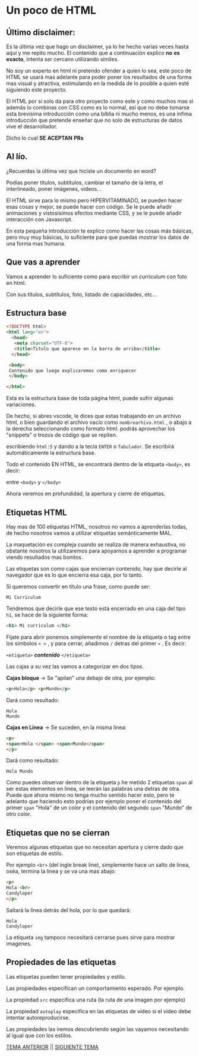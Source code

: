 # Un poco de HTML

## Último disclaimer:

Es la última vez que hago un disclaimer, ya lo he hecho varias veces hasta aquí y me repito mucho.
El contenido que a continuación explico **no** **es** **exacto**, intenta ser cercano utilizando símiles.

No soy un experto en html ni pretendo ofender a quien lo sea, este poco de HTML se usará mas adelante para
poder poner los resultados de una forma mas visual y atractiva, estimulando en la medida de lo posible a quien
esté siguiendo este proyecto.

El HTML por si solo da para otro proyecto como este y como muchos mas si además lo combinas con CSS como es lo normal,
así que no debe tomarse esta brevísima introducción como una bíblia ni mucho menos, es una ínfima introducción que pretende
enseñar que no solo de estructuras de datos vive el desarrollador.

Dicho lo cual **SE** **ACEPTAN** **PRs**

## Al lío.

¿Recuerdas la última vez que hiciste un documento en word?

Podías poner títulos, subtítulos, cambiar el tamaño de la letra, el interlineado, poner imágenes, videos...

El HTML sirve para lo mismo pero HIPERVITAMINADO, se pueden hacer esas cosas y mejor, se puede hacer con código.
Se le puede añadir animaciones y vistosísimos efectos mediante CSS, y se le puede añadir interacción con Javascript.

En esta pequeña introducción te explico como hacer las cosas más básicas, pero muy muy básicas, lo suficiente para
que puedas mostrar los datos de una forma mas humana.

## Que vas a aprender

Vamos a aprender lo suficiente como para escribir un curriculum con foto en html.

Con sus títulos, subtítulos, foto, listado de capacidades, etc...

## Estructura base

```html
<!DOCTYPE html>
<html lang="en">
  <head>
   <meta charset="UTF-8">
   <title>Titulo que aparece en la barra de arriba</title>
  </head>

 <body>
 Contenido que luego explicaremos como enriquecer
 </body>

</html>

```

Esta es la estructura base de toda página html, puede sufrir algunas variaciones.

De hecho, si abres vscode, le dices que estas trabajando en un archivo html, o bien guardando el archivo vacío como `nombrearhivo.html`
, o abajo a la derecha seleccionando como formato html. podrás aprovechar los "snippets" o trozos de código que se repiten.

escribiendo `html:5` y dando a la tecla `ENTER` o `Tabulador`. Se escribirá automáticamente la estructura base.

Todo el contenido EN HTML, se encontrará dentro de la etiqueta `<body>`, es decir:

entre `<body>` y `</body>`

Ahora veremos en profundidad, la apertura y cierre de etiquetas.

## Etiquetas HTML

Hay mas de 100 etiquetas HTML, nosotros no vamos a aprenderlas todas, de hecho nosotros vamos a utilizar etiquetas semánticamente MAL.

La maquetación es compleja cuando se realiza de manera exhaustiva, no obstante nosotros la utilizaremos para apoyarnos a aprender a programar viendo resultados mas bonitos.

Las etiquetas son como cajas que encierran contenido, hay que decirle al navegador que es lo que encierra esa caja, por lo tanto.

Si queremos convertir en titulo una frase, como puede ser:

```
Mi Curriculum
```

Tendremos que decirle que ese texto está encerrado en una caja del tipo `h1`, se hace de la siguiente forma:

```html
<h1> Mi curriculum </h1>
```
Fijate para abrir ponemos simplemente el nombre de la etiqueta o tag entre los simbolos `< >` , y para cerrar, añadimos `/` detras del primer `<` . Es decir:

`<etiqueta>` ***contenido*** `</etiqueta>`

Las cajas a su vez las vamos a categorizar en dos tipos.

**Cajas bloque** -> Se "apilan" una debajo de otra, por ejemplo:

```html
<p>Hola</p> <p>Mundo</p>
```

Dará como resultado:

```
Hola
Mundo
```

**Cajas en Linea** -> Se suceden, en la misma linea:

```html
<p>
<span>Hola </span> <span>Mundo</span>
</p>
```

Dará como resultado:

```
Hola Mundo
```

Como puedes observar dentro de la etiqueta `p` he metido 2 etiquetas `span` al ser estas elementos en linea, se leerán las palabras una detras de otra.
Puede que ahora mismo no tenga mucho sentido hacer esto, pero te adelanto que haciendo esto podrías por ejemplo poner el contenido del primer `span` "Hola" de un color
y el contenido del segundo `span` "Mundo" de otro color.

## Etiquetas que no se cierran

Veremos algunas etiquetas que no necesitan apertura y cierre dado que son etiquetas de estilo.

Por ejemplo `<br>` (del ingle break line), simplemente hace un salto de linea, oséa, termina la linea y se va una mas abajo:

```html
<p>
Hola <br>
Candyloper
</p>
```

Saltará la linea detrás del hola, por lo que quedará:

```
Hola
Candyloper
```

La etiqueta `img` tampoco necesitará cerrarse pues sirve para mostrar imagenes.

## Propiedades de las etiquetas

Las etiquetas pueden tener propiedades y estilo.

Las propiedades especifican un comportamiento esperado. Por ejemplo.

La propiedad `src` especifica una ruta (la ruta de una imagen por ejemplo)

La propiedad `autoplay` especifica en las etiquetas de video si el video debe intentar autoreproducirse.

Las propiedades las iremos descubriendo según las vayamos necesitando al igual que con los estilos.

[TEMA ANTERIOR](./editor.md) || [SIGUIENTE TEMA](./etiquetas.md)
